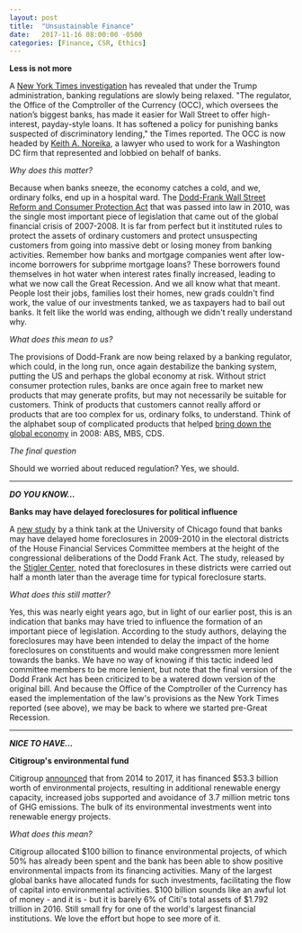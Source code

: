```yaml
---
layout: post
title:  "Unsustainable Finance"
date:   2017-11-16 08:00:00 -0500
categories: [Finance, CSR, Ethics]
---
```

**Less is not more**

A [New York Times investigation](https://www.nytimes.com/2017/11/15/business/bank-regulation.html) has revealed that under the Trump administration, banking regulations are slowly being relaxed. "The regulator, the Office of the Comptroller of the Currency (OCC), which oversees the nation’s biggest banks, has made it easier for Wall Street to offer high-interest, payday-style loans. It has softened a policy for punishing banks suspected of discriminatory lending," the Times reported. The OCC is now headed by [Keith A. Noreika](https://www.propublica.org/article/trumps-new-bank-regulator-lawyer-who-helped-banks-charge-more-fees), a lawyer who used to work for a Washington DC firm that represented and lobbied on behalf of banks.

*Why does this matter?*

Because when banks sneeze, the economy catches a cold, and we, ordinary folks, end up in a hospital ward. The [Dodd-Frank Wall Street Reform and Consumer Protection Act](http://www.cftc.gov/idc/groups/public/@swaps/documents/file/hr4173_enrolledbill.pdf) that was passed into law in 2010, was the single most important piece of legislation that came out of the global financial crisis of 2007-2008. It is far from perfect but it instituted rules to protect the assets of ordinary customers and protect unsuspecting customers from going into massive debt or losing money from banking activities. Remember how banks and mortgage companies went after low-income borrowers for subprime mortgage loans? These borrowers found themselves in hot water when interest rates finally increased, leading to what we now call the Great Recession. And we all know what that meant. People lost their jobs, families lost their homes, new grads couldn't find work, the value of our investments tanked, we as taxpayers had to bail out banks. It felt like the world was ending, although we didn't really understand why.

*What does this mean to us?*

The provisions of Dodd-Frank are now being relaxed by a banking regulator, which could, in the long run, once again destabilize the banking system, putting the US and perhaps the global economy at risk. Without strict consumer protection rules, banks are once again free to market new products that may generate profits, but may not necessarily be suitable for customers. Think of products that customers cannot really afford or products that are too complex for us, ordinary folks, to understand. Think of the alphabet soup of complicated products that helped [bring down the global economy](https://www.economist.com/news/schoolsbrief/21584534-effects-financial-crisis-are-still-being-felt-five-years-article) in 2008: ABS, MBS, CDS.

*The final question*

Should we worried about reduced regulation? Yes, we should.

* * *

***DO YOU KNOW...***

**Banks may have delayed foreclosures for political influence**

A [new study](https://promarket.org/us-banks-try-manipulate-dodd-frank-debate-delaying-mortgage-foreclosures/) by a think tank at the University of Chicago found that banks may have delayed home foreclosures in 2009-2010 in the electoral districts of the House Financial Services Committee members at the height of the congressional deliberations of the Dodd Frank Act. The study, released by the [Stigler Center](https://research.chicagobooth.edu/stigler/), noted that foreclosures in these districts were carried out half a month later than the average time for typical foreclosure starts.

*What does this still matter?*

Yes, this was nearly eight years ago, but in light of our earlier post, this is an indication that banks may have tried to influence the formation of an important piece of legislation. According to the study authors, delaying the foreclosures may have been intended to delay the impact of the home foreclosures on constituents and would make congressmen more lenient towards the banks. We have no way of knowing if this tactic indeed led committee members to be more lenient, but note that the final version of the Dodd Frank Act has been criticized to be a watered down version of the original bill. And because the Office of the Comptroller of the Currency has eased the implementation of the law's provisions as the New York Times reported (see above), we may be back to where we started pre-Great Recession.

* * *

***NICE TO HAVE...***

**Citigroup's environmental fund**

Citigroup [announced](https://blog.citigroup.com/2017/11/sustainable-growth-at-citi/) that from 2014 to 2017, it has financed $53.3 billion worth of environmental projects, resulting in additional renewable energy capacity, increased jobs supported and avoidance of 3.7 million metric tons of GHG emissions. The bulk of its environmental investments went into renewable energy projects.

*What does this mean?*

Citigroup allocated $100 billion to finance environmental projects, of which 50% has already been spent and the bank has been able to show positive environmental impacts from its financing activities. Many of the largest global banks have allocated funds for such investments, facilitating the flow of capital into environmental activities. $100 billion sounds like an awful lot of money - and it is - but it is barely 6% of Citi's total assets of $1.792 trillion in 2016. Still small fry for one of the world's largest financial institutions. We love the effort but hope to see more of it.
